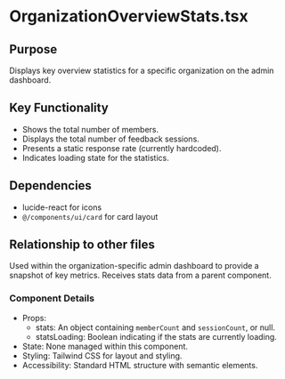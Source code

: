# OrganizationOverviewStats.tsx

## Purpose
Displays key overview statistics for a specific organization on the admin dashboard.

## Key Functionality
- Shows the total number of members.
- Displays the total number of feedback sessions.
- Presents a static response rate (currently hardcoded).
- Indicates loading state for the statistics.

## Dependencies
- lucide-react for icons
- `@/components/ui/card` for card layout

## Relationship to other files
Used within the organization-specific admin dashboard to provide a snapshot of key metrics. Receives stats data from a parent component.

### Component Details
- Props:
  - stats: An object containing `memberCount` and `sessionCount`, or null.
  - statsLoading: Boolean indicating if the stats are currently loading.
- State: None managed within this component.
- Styling: Tailwind CSS for layout and styling.
- Accessibility: Standard HTML structure with semantic elements.